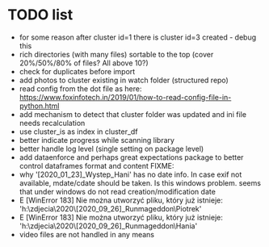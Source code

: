 TODO list
==========

- for some reason after cluster id=1 there is cluster id=3 created - debug this
- rich directories (with many files) sortable to the top (cover 20%/50%/80% of files? All above 10?)
- check for duplicates before import
- add photos to cluster existing in watch folder (structured repo)
- read config from the dot file as here: https://www.foxinfotech.in/2019/01/how-to-read-config-file-in-python.html
- add mechanism to detect that cluster folder was updated and ini file needs recalculation
- use cluster_is as index in cluster_df
- better indicate progress while scanning library
- better handle log level (single setting on package level)
- add dataenforce and perhaps great expectations package to better control dataframes format and content
FIXME:
- why '[2020_01_23]_Wystep_Hani' has no date info. In case exif not available, mdate/cdate should be taken. Is this windows problem.
seems that under windows do not read creation/modification date
- E [WinError 183] Nie można utworzyć pliku, który już istnieje: 'h:\\zdjecia\\2020\\[2020_09_26]_Runmageddon\\Piotrek'
- E [WinError 183] Nie można utworzyć pliku, który już istnieje: 'h:\\zdjecia\\2020\\[2020_09_26]_Runmageddon\\Hania'
- video files are not handled in any means
